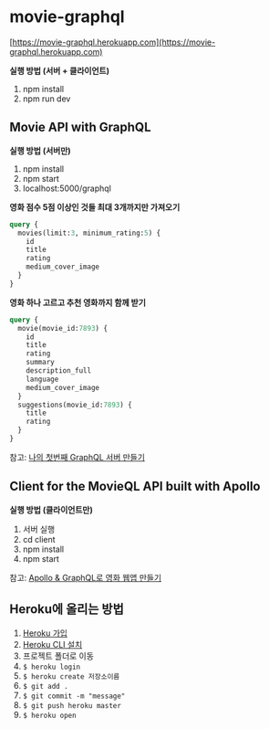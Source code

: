 # movie-graphql

[https://movie-graphql.herokuapp.com](https://movie-graphql.herokuapp.com)

**실행 방법 (서버 + 클라이언트)**

1. npm install
2. npm run dev

## Movie API with GraphQL

**실행 방법 (서버만)**

1. npm install
2. npm start
3. localhost:5000/graphql

**영화 점수 5점 이상인 것들 최대 3개까지만 가져오기**

```graphql
query {
  movies(limit:3, minimum_rating:5) {
    id
    title
    rating
    medium_cover_image
  }
}
```

**영화 하나 고르고 추천 영화까지 함께 받기**

```graphql
query {
  movie(movie_id:7893) {
    id
    title
    rating
    summary
    description_full
    language
    medium_cover_image
  }
  suggestions(movie_id:7893) {
    title
    rating
  }
}
``` 

참고: [나의 첫번째 GraphQL 서버 만들기](https://www.youtube.com/watch?v=3PZGW5Iwtv4&list=PL7jH19IHhOLOpU_yAYzCO4iQNvdou1AnK)

## Client for the MovieQL API built with Apollo

**실행 방법 (클라이언트만)**

1. 서버 실행
2. cd client
3. npm install
4. npm start

참고: [Apollo & GraphQL로 영화 웹앱 만들기](https://www.youtube.com/watch?v=ZqNFgnlGx78&list=PL7jH19IHhOLOVNxdXbPqcOweev3NuI527)

## Heroku에 올리는 방법

1. [Heroku 가입](http://herokuapp.com)
2. [Heroku CLI 설치](https://devcenter.heroku.com/articles/heroku-cli)
3. 프로젝트 폴더로 이동
4. `$ heroku login`
5. `$ heroku create 저장소이름`
6. `$ git add .`
7. `$ git commit -m "message"`
8. `$ git push heroku master`
9. `$ heroku open`
